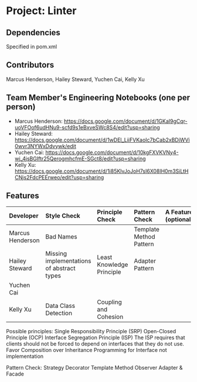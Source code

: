 # Project: Linter

## Dependencies
Specified in pom.xml

## Contributors
Marcus Henderson, Hailey Steward,  Yuchen Cai, Kelly Xu

## Team Member's Engineering Notebooks (one per person)
- Marcus Henderson: https://docs.google.com/document/d/1GKaI9gCqr-uoVFOof6udHNu9-scfd9s1eBxveSWc8S4/edit?usp=sharing 
- Hailey Steward: https://docs.google.com/document/d/1wDEl_LiiFVKaoIc7bCab2xBDjWVi0wvr3NYWxDdvywk/edit
- Yuchen Cai: https://docs.google.com/document/d/10kgFXVKVNy4-wj_4jsBGIftr25QerogmhcfmE-SGct8/edit?usp=sharing
- Kelly Xu: https://docs.google.com/document/d/1i85KlvJoJoH7sI6X08lH0m3SiLtHCNjs2FdcPEErweo/edit?usp=sharing
## Features


| Developer | Style Check | Principle Check | Pattern Check | A Feature (optional) |
|:----------|:------------|:----------------|:--------------|:---------------------|
| Marcus Henderson      |    Bad Names         |                 |     Template Method Pattern          |                      |
| Hailey Steward    | Missing implementations of abstract types        |         Least Knowledge Principle        |     Adapter Pattern          |                    |
| Yuchen Cai      |             |                 |               |                      |
| Kelly Xu     | Data Class Detection | Coupling and Cohesion |  |                      |


Possible principles:
Single Responsibility Principle (SRP)
Open-Closed Principle (OCP)
Interface Segregation Principle (ISP)
The ISP requires that clients should not be forced to depend on interfaces that they do not use.
Favor Composition over Inheritance
Programming for Interface not implementation

Pattern Check:
Strategy
Decorator
Template Method
Observer
Adapter & Facade

